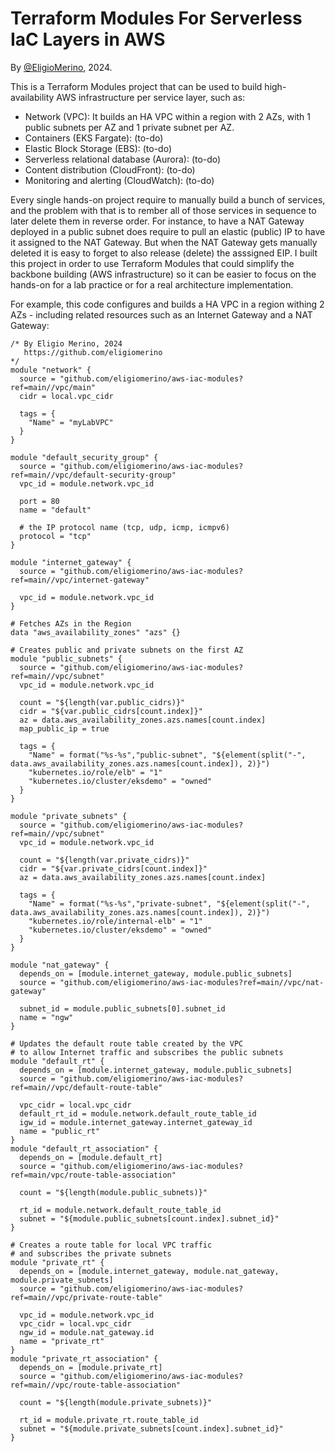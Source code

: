 # Terraform Modules For Serverless IaC Layers in AWS
By [@EligioMerino](https://github.com/eligiomerino), 2024.

This is a Terraform Modules project that can be used to build high-availability AWS infrastructure per service layer, such as:

* Network (VPC): It builds an HA VPC within a region with 2 AZs, with 1 public subnets per AZ and 1 private subnet per AZ.
* Containers (EKS Fargate): (to-do)
* Elastic Block Storage (EBS): (to-do)
* Serverless relational database (Aurora): (to-do)
* Content distribution (CloudFront): (to-do)
* Monitoring and alerting (CloudWatch): (to-do)

Every single hands-on project require to manually build a bunch of services, and the problem with that is to rember all of those services in sequence to later delete them in reverse order. For instance, to have a NAT Gateway deployed in a public subnet does require to pull an elastic (public) IP to have it assigned to the NAT Gateway. But when the NAT Gateway gets manually deleted it is easy to forget to also release (delete) the asssigned EIP. I built this project in order to use Terraform Modules that could simplify the backbone building (AWS infrastructure) so it can be easier to focus on the hands-on for a lab practice or for a real architecture implementation.

For example, this code configures and builds a HA VPC in a region withing 2 AZs - including related resources such as an Internet Gateway and a NAT Gateway:
```
/* By Eligio Merino, 2024
   https://github.com/eligiomerino
*/
module "network" {
  source = "github.com/eligiomerino/aws-iac-modules?ref=main//vpc/main"
  cidr = local.vpc_cidr

  tags = {
    "Name" = "myLabVPC"
  }
}

module "default_security_group" {
  source = "github.com/eligiomerino/aws-iac-modules?ref=main//vpc/default-security-group"
  vpc_id = module.network.vpc_id
  
  port = 80
  name = "default"
  
  # the IP protocol name (tcp, udp, icmp, icmpv6)
  protocol = "tcp"
}

module "internet_gateway" {
  source = "github.com/eligiomerino/aws-iac-modules?ref=main//vpc/internet-gateway"

  vpc_id = module.network.vpc_id
}

# Fetches AZs in the Region
data "aws_availability_zones" "azs" {}

# Creates public and private subnets on the first AZ
module "public_subnets" {
  source = "github.com/eligiomerino/aws-iac-modules?ref=main//vpc/subnet"
  vpc_id = module.network.vpc_id

  count = "${length(var.public_cidrs)}"
  cidr = "${var.public_cidrs[count.index]}"
  az = data.aws_availability_zones.azs.names[count.index]
  map_public_ip = true

  tags = {
    "Name" = format("%s-%s","public-subnet", "${element(split("-", data.aws_availability_zones.azs.names[count.index]), 2)}")
    "kubernetes.io/role/elb" = "1"
    "kubernetes.io/cluster/eksdemo" = "owned"
  }
}

module "private_subnets" {
  source = "github.com/eligiomerino/aws-iac-modules?ref=main//vpc/subnet"
  vpc_id = module.network.vpc_id

  count = "${length(var.private_cidrs)}"
  cidr = "${var.private_cidrs[count.index]}"
  az = data.aws_availability_zones.azs.names[count.index]

  tags = {
    "Name" = format("%s-%s","private-subnet", "${element(split("-", data.aws_availability_zones.azs.names[count.index]), 2)}")
    "kubernetes.io/role/internal-elb" = "1"
    "kubernetes.io/cluster/eksdemo" = "owned"
  }
}

module "nat_gateway" {
  depends_on = [module.internet_gateway, module.public_subnets]
  source = "github.com/eligiomerino/aws-iac-modules?ref=main//vpc/nat-gateway"

  subnet_id = module.public_subnets[0].subnet_id
  name = "ngw"
}

# Updates the default route table created by the VPC
# to allow Internet traffic and subscribes the public subnets
module "default_rt" {
  depends_on = [module.internet_gateway, module.public_subnets]
  source = "github.com/eligiomerino/aws-iac-modules?ref=main//vpc/default-route-table"

  vpc_cidr = local.vpc_cidr
  default_rt_id = module.network.default_route_table_id
  igw_id = module.internet_gateway.internet_gateway_id
  name = "public_rt"
}
module "default_rt_association" {
  depends_on = [module.default_rt]
  source = "github.com/eligiomerino/aws-iac-modules?ref=main/vpc/route-table-association"

  count = "${length(module.public_subnets)}"

  rt_id = module.network.default_route_table_id
  subnet = "${module.public_subnets[count.index].subnet_id}" 
}

# Creates a route table for local VPC traffic
# and subscribes the private subnets
module "private_rt" {
  depends_on = [module.internet_gateway, module.nat_gateway, module.private_subnets]
  source = "github.com/eligiomerino/aws-iac-modules?ref=main//vpc/private-route-table"

  vpc_id = module.network.vpc_id
  vpc_cidr = local.vpc_cidr
  ngw_id = module.nat_gateway.id
  name = "private_rt"
}
module "private_rt_association" {
  depends_on = [module.private_rt]
  source = "github.com/eligiomerino/aws-iac-modules?ref=main//vpc/route-table-association"

  count = "${length(module.private_subnets)}"

  rt_id = module.private_rt.route_table_id
  subnet = "${module.private_subnets[count.index].subnet_id}"
}
```
